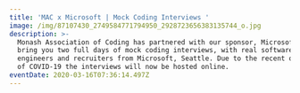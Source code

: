 ```yaml
---
title: 'MAC x Microsoft | Mock Coding Interviews '
image: /img/87107430_2749584771794950_2928723656383135744_o.jpg
description: >-
  Monash Association of Coding has partnered with our sponsor, Microsoft to
  bring you two full days of mock coding interviews, with real software
  engineers and recruiters from Microsoft, Seattle. Due to the recent outbreak
  of COVID-19 the interviews will now be hosted online. 
eventDate: 2020-03-16T07:36:14.497Z
---
```

